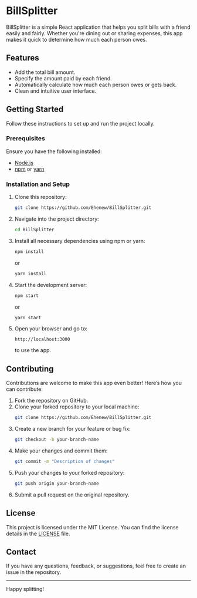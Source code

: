 # BillSplitter

BillSplitter is a simple React application that helps you split bills with a friend easily and fairly. Whether you're dining out or sharing expenses, this app makes it quick to determine how much each person owes.

## Features

- Add the total bill amount.
- Specify the amount paid by each friend.
- Automatically calculate how much each person owes or gets back.
- Clean and intuitive user interface.

## Getting Started

Follow these instructions to set up and run the project locally.

### Prerequisites

Ensure you have the following installed:
- [Node.js](https://nodejs.org/)
- [npm](https://www.npmjs.com/) or [yarn](https://yarnpkg.com/)

### Installation and Setup

1. Clone this repository:
   ```bash
   git clone https://github.com/Ehenew/BillSplitter.git
   ```
2. Navigate into the project directory:
   ```bash
   cd BillSplitter
   ```
3. Install all necessary dependencies using npm or yarn:
   ```bash
   npm install
   ```
   or
   ```bash
   yarn install
   ```
4. Start the development server:
   ```bash
   npm start
   ```
   or
   ```bash
   yarn start
   ```
5. Open your browser and go to:
   ```
   http://localhost:3000
   ```
   to use the app.

## Contributing

Contributions are welcome to make this app even better! Here’s how you can contribute:

1. Fork the repository on GitHub.
2. Clone your forked repository to your local machine:
   ```bash
   git clone https://github.com/Ehenew/BillSplitter.git
   ```
3. Create a new branch for your feature or bug fix:
   ```bash
   git checkout -b your-branch-name
   ```
4. Make your changes and commit them:
   ```bash
   git commit -m "Description of changes"
   ```
5. Push your changes to your forked repository:
   ```bash
   git push origin your-branch-name
   ```
6. Submit a pull request on the original repository.

## License

This project is licensed under the MIT License. You can find the license details in the [LICENSE](LICENSE) file.

## Contact

If you have any questions, feedback, or suggestions, feel free to create an issue in the repository.

---

Happy splitting! 
